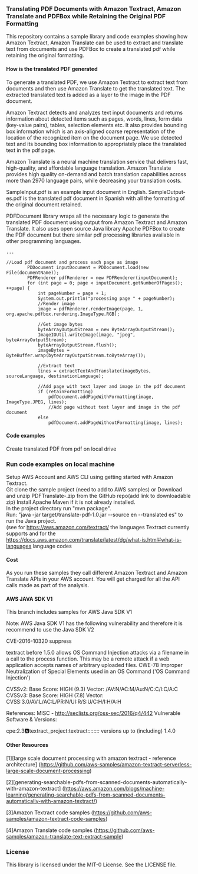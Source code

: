 ### Translating PDF Documents with Amazon Textract, Amazon Translate and PDFBox while Retaining the Original PDF Formatting

This repository contains a sample library and code examples showing how Amazon Textract, Amazon Translate can be used to extract and translate text from documents and use PDFBox to create a translated pdf while retaining the original formatting.

#### How is the translated PDF generated

To generate a translated PDF, we use Amazon Textract to extract text from documents and then use Amazon Translate to get the translated text. The extracted translated text is added as a layer to the image in the PDF document.

Amazon Textract detects and analyzes text input documents and returns information about detected items such as pages, words, lines, form data (key-value pairs), tables, selection elements etc. It also provides bounding box information which is an axis-aligned coarse representation of the location of the recognized item on the document page. We use detected text and its bounding box information to appropriately place the translated text in the pdf page.

Amazon Translate is a neural machine translation service that delivers fast, high-quality, and affordable language translation. Amazon Translate provides high quality on-demand and batch translation capabilities across more than 2970 language pairs, while decreasing your translation costs.

SampleInput.pdf is an example input document in English. SampleOutput-es.pdf is the translated pdf document in Spanish with all the formatting of the original document retained.

PDFDocument library wraps all the necessary logic to generate the translated PDF document using output from Amazon Textract and Amazon Translate. It also uses open source Java library Apache PDFBox to create the PDF document but there similar pdf processing libraries available in other programming languages.

    ...

    //Load pdf document and process each page as image
            PDDocument inputDocument = PDDocument.load(new File(documentName));
            PDFRenderer pdfRenderer = new PDFRenderer(inputDocument);
            for (int page = 0; page < inputDocument.getNumberOfPages(); ++page) {
                int pageNumber = page + 1;
                System.out.println("processing page " + pageNumber);
                //Render image
                image = pdfRenderer.renderImage(page, 1, org.apache.pdfbox.rendering.ImageType.RGB);

                //Get image bytes
                byteArrayOutputStream = new ByteArrayOutputStream();
                ImageIOUtil.writeImage(image, "jpeg", byteArrayOutputStream);
                byteArrayOutputStream.flush();
                imageBytes = ByteBuffer.wrap(byteArrayOutputStream.toByteArray());

                //Extract text
                lines = extractTextAndTranslate(imageBytes, sourceLanguage, destinationLanguage);

                //Add page with text layer and image in the pdf document
                if (retainFormatting)
                    pdfDocument.addPageWithFormatting(image, ImageType.JPEG, lines);
                    //Add page without text layer and image in the pdf document
                else
                    pdfDocument.addPageWithoutFormatting(image, lines);

#### Code examples

Create translated PDF from pdf on local drive

### Run code examples on local machine

Setup AWS Account and AWS CLI using getting started with Amazon Textract.  
Git clone the sample project (need to add to AWS samples) or Download and unzip PDFTranslate-<version>.zip from the GitHub repo(add link to downloadable zip)
Install Apache Maven if it is not already installed.  
In the project directory run "mvn package".  
Run: "java -jar target/translate-pdf-1.0.jar --source en --translated es" to run the Java project.  
(see for https://aws.amazon.com/textract/ the languages Textract currently supports and for the https://docs.aws.amazon.com/translate/latest/dg/what-is.html#what-is-languages language codes

#### Cost

As you run these samples they call different Amazon Textract and Amazon Translate APIs in your AWS account. You will get charged for all the API calls made as part of the analysis.

#### AWS JAVA SDK V1

This branch includes samples for AWS Java SDK V1

Note: AWS Java SDK V1 has the following vulnerability and therefore it is recommend to use the Java SDK V2
    
CVE-2016-10320  suppress

textract before 1.5.0 allows OS Command Injection attacks via a filename in a call to the process function. This may be a remote attack if a web application accepts names of arbitrary uploaded files.
CWE-78 Improper Neutralization of Special Elements used in an OS Command ('OS Command Injection')

CVSSv2:
Base Score: HIGH (9.3)
Vector: /AV:N/AC:M/Au:N/C:C/I:C/A:C
CVSSv3:
Base Score: HIGH (7.8)
Vector: CVSS:3.0/AV:L/AC:L/PR:N/UI:R/S:U/C:H/I:H/A:H

References:
MISC - http://seclists.org/oss-sec/2016/q4/442
Vulnerable Software & Versions:

cpe:2.3:a:textract_project:textract:*:*:*:*:*:*:*:* versions up to (including) 1.4.0

#### Other Resources

[1][large scale document processing with amazon textract - reference architecture] (https://github.com/aws-samples/amazon-textract-serverless-large-scale-document-processing)

[2][generating-searchable-pdfs-from-scanned-documents-automatically-with-amazon-textract] (https://aws.amazon.com/blogs/machine-learning/generating-searchable-pdfs-from-scanned-documents-automatically-with-amazon-textract/)

[3]Amazon Textract code samples (https://github.com/aws-samples/amazon-textract-code-samples)

[4]Amazon Translate code samples (https://github.com/aws-samples/amazon-translate-text-extract-sample)

### License

This library is licensed under the MIT-0 License. See the LICENSE file.
